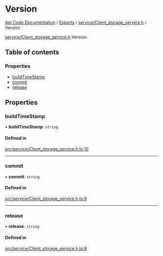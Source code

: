 # Version
[Api Code Documentation](../README.md) / [Exports](../modules.md) / [service/Client\_storage\_service.h](../modules/service_Client_storage_service_h.md) / Version

[service/Client\_storage\_service.h](../modules/service_Client_storage_service_h.md).Version

## Table of contents

### Properties

- [buildTimeStamp](service_Client_storage_service_h.Version.md#buildtimestamp)
- [commit](service_Client_storage_service_h.Version.md#commit)
- [release](service_Client_storage_service_h.Version.md#release)

## Properties

### buildTimeStamp

• **buildTimeStamp**: `string`

#### Defined in

[src/service/Client_storage_service.h.ts:10](https://github.com/openkfw/TruBudget/blob/c993c60c/api/src/service/Client_storage_service.h.ts#L10)

___

### commit

• **commit**: `string`

#### Defined in

[src/service/Client_storage_service.h.ts:9](https://github.com/openkfw/TruBudget/blob/c993c60c/api/src/service/Client_storage_service.h.ts#L9)

___

### release

• **release**: `string`

#### Defined in

[src/service/Client_storage_service.h.ts:8](https://github.com/openkfw/TruBudget/blob/c993c60c/api/src/service/Client_storage_service.h.ts#L8)
